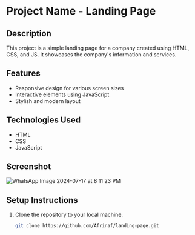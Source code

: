 # Project Name - Landing Page

## Description
This project is a simple landing page for a company created using HTML, CSS, and JS. It showcases the company's information and services.

## Features
- Responsive design for various screen sizes
- Interactive elements using JavaScript
- Stylish and modern layout

## Technologies Used
- HTML
- CSS
- JavaScript

## Screenshot

![WhatsApp Image 2024-07-17 at 8 11 23 PM](https://github.com/user-attachments/assets/521510db-f530-4319-9ef3-7dbf1b218866)


## Setup Instructions
1. Clone the repository to your local machine.
   ```bash
   git clone https://github.com/Afrinaf/landing-page.git
